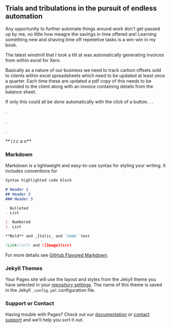 ## Trials and tribulations in the pursuit of endless automation

Any opportunity to further automate things around work don't get passed up by me, no little how meagre the savings in time offered are!
Learning something new and shaving time off repetetive tasks is a win-win in my book. 

The latest windmill that I took a tilt at was automatically generating invoices from within excel for Xero. 

Basically as a nature of our business we need to track carbon offsets sold to clients within excel spreadsheets which need to be updated at least once a quarter. Each time these are updated a pdf copy of this needs to be provided to the client along with an invoice containing details from the balance sheet.

If only this could all be done automatically with the click of a button. . .

.

.

.

_** i t   c a n**_

### Markdown

Markdown is a lightweight and easy-to-use syntax for styling your writing. It includes conventions for

```markdown
Syntax highlighted code block

# Header 1
## Header 2
### Header 3

- Bulleted
- List

1. Numbered
2. List

**Bold** and _Italic_ and `Code` text

[Link](url) and ![Image](src)
```

For more details see [GitHub Flavored Markdown](https://guides.github.com/features/mastering-markdown/).

### Jekyll Themes

Your Pages site will use the layout and styles from the Jekyll theme you have selected in your [repository settings](https://github.com/gnarly-charlie/excel-pyxero/settings). The name of this theme is saved in the Jekyll `_config.yml` configuration file.

### Support or Contact

Having trouble with Pages? Check out our [documentation](https://help.github.com/categories/github-pages-basics/) or [contact support](https://github.com/contact) and we’ll help you sort it out.

